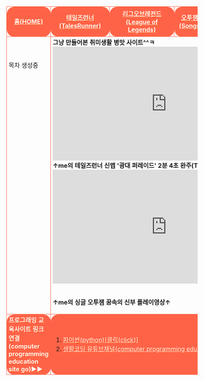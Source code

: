 <html>



<head>
 
<meta charset="UTF-8">
 
 
<style>
table{border-spacing: 10px 10px;}
 .list{padding-left: 5px; padding-right: 5px; margin:10px; border:1px solid tomato; border-radius: 20px/20px;}
 #only{padding-left: 2px; padding-right: 2px; margin:10px; border:3px solid transparent; border-radius: 20px/20px; background-color:transparent;}
 #red{color:red;}
 #black{color:black;}
 #white{color:white; text-shadow:1px 1px 0px #f40;}
 #transparent{background-color:transparent;}
 #tomatobackground{background-color:tomato;}
 
</style>
 

</head>




<body>

<body background="배경수정.png">
<br>


<table width="800" height="1000" cellpadding="20" cellspacing="10">



<tr style="height=50px;" class="list" id="transparent" align="center">
 
<td class="list" id="tomatobackground"><a href="메인.html" id="white"><b>홈(HOME)</b></a> </td>

<td class="list" id="tomatobackground">
  <a href="테일즈런너.html" id="white"><b>테일즈런너(TalesRunner)</b></a></td>

<td class="list" id="tomatobackground">
  <a href="롤.html" id="white"><b>리그오브레전드(League of Legends)</b></a></td>

<td class="list" id="tomatobackground">
  <a href="오투잼브금.html" id="white"><b>오투잼 음악 리스트(Songs of O2jam)</b></a></td>

<td class="list" id="tomatobackground">
  <a href="오투매니아.html" id="white"><b>싱글오투잼(오투매니아) 파일공유</b></a></td>

</tr>




<tr height="400" id="transparent" class="list">
  
<td class="list" id="transparent" valign="top"> <br><br><br>목차 생성중 </td><br>
 

<td id="transparent" colspan="4" class="list" height="700" valign="top">
<b>그냥 만들어본 취미생활 병맛 사이트^^ㅋ
<br>
<iframe width="600" height="300" src="https://www.youtube.com/embed/PQveqCcqvLs" frameborder="0" allow="accelerometer; autoplay; encrypted-media; gyroscope; picture-in-picture" allowfullscreen></iframe>

<br>
↑me의 테일즈런너 신맵 '광대 퍼레이드' 2분 4초 완주(Tales Runner)↑
<br>
<iframe width="600" height="300" src="https://www.youtube.com/embed/fsxaGLUBmek" frameborder="0" allow="accelerometer; autoplay; encrypted-media; gyroscope; picture-in-picture" allowfullscreen></iframe>

<br>↑me의 싱글 오투잼 꿈속의 신부 플레이영상↑</b>
</td>

</tr>




<tr style="height=50px;" class="list">
 
<td class="list" id="tomatobackground">
<a id="white"><b>프로그래밍 교육사이트 링크연결(computer programming education site go)▶▶</b></a></td>

<td colspan="4" class="list" id="tomatobackground">
 
<ol>

<li><a href="https://wikidocs.net/book/1657" target="_blank" align="left" id="white">파이썬(python)[클릭(click)]</a></li>

<li><a href="https://www.youtube.com/user/egoing2" target="_blank" align="left" id="white">생활코딩 유튜브채널(computer programming education videos)[클릭(click)]</a></li>

</ol>
</td>


</body>


</html>



